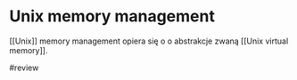 # Unix memory management
[[Unix]] memory management opiera się o o abstrakcje zwaną [[Unix virtual memory]].

#review